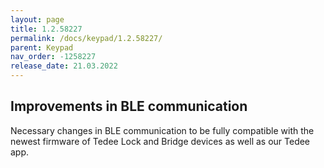 ```yaml
---
layout: page
title: 1.2.58227
permalink: /docs/keypad/1.2.58227/
parent: Keypad
nav_order: -1258227
release_date: 21.03.2022
---
```


## Improvements in BLE communication

Necessary changes in BLE communication to be fully compatible with the newest firmware of Tedee Lock and Bridge devices as well as our Tedee app.
